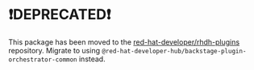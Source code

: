 # ❗DEPRECATED❗

This package has been moved to the [red-hat-developer/rhdh-plugins](https://github.com/redhat-developer/rhdh-plugins) repository. Migrate to using `@red-hat-developer-hub/backstage-plugin-orchestrator-common` instead.
